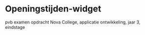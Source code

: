 # Openingstijden-widget
pvb examen opdracht Nova College, applicatie ontwikkeling, jaar 3, eindstage
